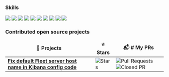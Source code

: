 <h3>Skills</h3>
<div align="left">
  <img src="https://img.shields.io/badge/Python-21375A?style=flat&logo=Python&logoColor=3776AB"/>
<img src="https://img.shields.io/badge/Kubernetes-21375A?style=flat&logo=Kubernetes&logoColor=326CE5"/>
<img src="https://img.shields.io/badge/Docker-21375A?style=flat&logo=Docker&logoColor=2496ED"/>
<img src="https://img.shields.io/badge/Pytorch-21375A?style=flat&logo=Pytorch&logoColor=EE4C2C"/>
<img src="https://img.shields.io/badge/Go-21375A?style=flat&logo=Go&logoColor=00ADD8"/>
<img src="https://img.shields.io/badge/Linux-21375A?style=flat&logo=Linux&logoColor=FCC624"/>
<img src="https://img.shields.io/badge/Airflow-21375A?style=flat&logo=ApacheAirflow&logoColor=017CEE"/>
<img src="https://img.shields.io/badge/PostgreSQL-21375A?style=flat&logo=PostgreSQL&logoColor=4169E1"/>
<img src="https://img.shields.io/badge/Elasticsearch-21375A?style=flat&logo=Elasticsearch&logoColor=005571"/>
<img src="https://img.shields.io/badge/MLflow-21375A?style=flat&logo=MLflow&logoColor=0194E2"/>
</div>

<h3>Contributed open source projects</h3>
<table>
  <thead align="center">
    <tr border: none;>
      <td><b>🎁 Projects</b></td>
      <td><b>⭐ Stars</b></td>
      <td><b>📬 # My PRs</b></td>
    </tr>
  </thead>
  <tbody>
    <tr>
      <td><a href="https://github.com/deviantony/docker-elk"><b>Fix default Fleet server host name in Kibana config code</b></a></td>
      <td><img alt="Stars" src="https://img.shields.io/github/stars/deviantony/docker-elk?style=flat-square&labelColor=343b41"/></td>
      <td><img alt="Pull Requests" src="https://img.shields.io/badge/-pull%20request-343b41?style=flat-square"><img alt="Closed PR" src="https://img.shields.io/badge/-1%20closed-dfb317?style=flat-square"></td>
    </tr>
